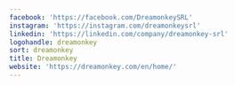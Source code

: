 ```yaml
---
facebook: 'https://facebook.com/DreamonkeySRL'
instagram: 'https://instagram.com/dreamonkeysrl'
linkedin: 'https://linkedin.com/company/dreamonkey-srl'
logohandle: dreamonkey
sort: dreamonkey
title: Dreamonkey
website: 'https://dreamonkey.com/en/home/'
---
```

